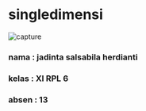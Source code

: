 # singledimensi

![capture](https://cloud.githubusercontent.com/assets/22228545/22362399/e0b032e4-e494-11e6-812c-081c69f3791b.JPG)

### nama : jadinta salsabila herdianti
### kelas : XI RPL 6
### absen : 13
